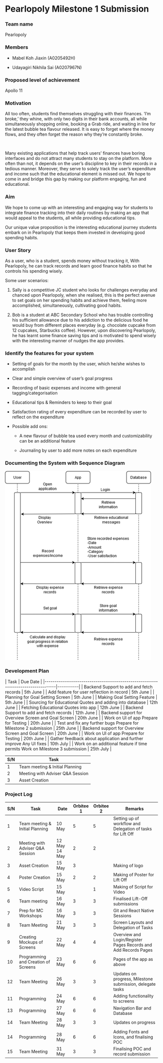 <h1>Pearlopoly Milestone 1 Submission</h1>

<h3>Team name</h3>

Pearlopoly

<h3>Members</h3>

- Mabel Koh Jiaxin (A0205492H)

- Udayagiri Nikhila Sai (A0207967N)

<h3>Proposed level of achievement</h3>

Apollo 11

<h3>Motivation</h3>


All too often, students find themselves struggling with their finances. ‘I’m broke,’ they whine, with only two digits in their bank accounts, all while simultaneously shopping online, booking a Grab ride, and waiting in line for the latest bubble tea flavour released. It is easy to forget where the money flows, and they often forget the reason why they’re constantly broke.

<br />

Many existing applications that help track users’ finances have boring interfaces and do not attract many students to stay on the platform. More often than not, it depends on the user’s discipline to key in their records in a tedious manner. Moreover, they serve to solely track the user’s expenditure and income such that the educational element is missed out. We hope to come in and bridge this gap by making our platform engaging, fun and educational.

<h3>Aim</h3>
We hope to come up with an interesting and engaging way for students to integrate finance tracking into their daily routines by making an app that would appeal to the students, all while providing educational tips.

<br />

Our unique value proposition is the interesting educational journey students embark on in Pearlopoly that keeps them invested in developing good spending habits.

<h3>User Story</h3>
As a user, who is a student, spends money without tracking it, With Pearlopoly, he can track records and learn good finance habits so that he controls his spending wisely.

<br />

Some user scenarios:

1. Sally is a competitive JC student who looks for challenges everyday and chanced upon Pearlopoly, when she realised, this is the perfect avenue to set goals on her spending habits and achieve them, feeling more accomplished, simultaneously, cultivating good habits.

2. Bob is a student at ABC Secondary School who has trouble controlling his sufficient allowance due to his addiction to the delicious food he would buy from different places everyday (e.g. chocolate cupcake from 12 cupcakes, Starbucks coffee). However, upon discovering Pearlopoly, he has learnt some finance saving tips and is motivated to spend wisely with the interesting manner of nudges the app provides.

<h3>Identify the features for your system</h3>

- Setting of goals for the month by the user, which he/she wishes to accomplish

- Clear and simple overview of user’s goal progress

- Recording of basic expenses and income with general tagging/categorisation

- Educational tips & Reminders to keep to their goal

- Satisfaction rating of every expenditure can be recorded by user to reflect on the expenditure

- Possible add ons:

  - A new flavour of bubble tea used every month and customizability can be an additional feature

  - Journaling by user to add more notes on each expenditure


<h3>Documenting the System with Sequence Diagram</h3>

![Sequence Diagram](https://github.com/Nikhilalalalala/Pearlopoly/blob/master/MilestoneSubmissionImages/Sequence%20diagram.png)

	


<h3>Development Plan</h3>
| Task                						                                         | Due Date  |
|------------------------------------------------------------------------------------|-----------|
| Backend Support to add and fetch records                                           | 5th June  |
| Add feature for user reflection in record                                          | 5th June  |
| Planning for Goal Setting Screen                                                   | 5th June  |
| Making Goal Setting Feature                                                        | 5th June  |
| Sourcing for Educational Quotes and adding into database                           | 12th June |
| Fetching Educational Quotes into app                                               | 12th June |
| Backend Support to add and fetch records                                           | 12th June |
| Backend support for Overview Screen and Goal Screen                                | 20th June |
| Work on UI of app Prepare for Testing                                              | 20th June |
| Test and fix any further bugs Prepare for Milestone 2 submission                   | 25th June |
| Backend support for Overview Screen and Goal Screen                                | 20th June |
| Work on UI of app Prepare for Testing                                              | 20th June |
| Gather feedback about application and further improve Any UI fixes                 | 10th July |
| Work on an additional feature if time permits Work on Milestone 3 submission       | 25th July |


| S/N | Task                                | 
|-----|-------------------------------------|
| 1   | Team meeting & Initial Planning     | 
| 2   | Meeting with Adviser Q&A Session    |
| 3   | Asset Creation                      | 


<h3>Project Log</h3>


| S/N | Task                                | Date            | Orbitee 1 | Orbitee 2 | Remarks                                                          |
|-----|-------------------------------------|-----------------|-----------|-----------|------------------------------------------------------------------|
| 1   | Team meeting & Initial Planning     | 10 May          | 5         | 5         | Setting up of workflow and Delegation of tasks for Lift Off      |
| 2   | Meeting with Adviser Q&A Session    | 12 May  14 May  | 2         | 2         |                                                                  |
| 3   | Asset Creation                      | 15 May          | 3         |           | Making of logo                                                   |
| 4   | Poster Creation                     | 15 May          | 2         | 2         | Making of Poster for Lift Off                                    |
| 5   | Video Script                        | 15 May          |           | 1         | Making of Script for Video                                       |
| 6   | Team meeting                        | 16 May          | 3         | 3         | Finalised Lift-Off submissions                                   |
| 7   | Prep for MC Workshops               | 16 May          | 3         | 3         | Git and React Native Sessions                                    |
| 8   | Team Meeting                        | 21 May          | 3         | 3         | Screen Layouts and Delegation of Tasks                           |
| 9   | Creating Mockups of Screens         | 22 May          | 4         | 4         | Overview and Login/Register Pages Records and Add Records Pages  |
| 10  | Programming and Creation of Screens | 23 May          | 6         | 6         | Pages of the app as above                                        |
| 12  | Team Meeting                        | 26 May          | 3         | 3         | Updates on progress, Milestone submission, delegate tasks        |
| 11  | Programming                         | 24 May          | 6         | 6         | Adding functionality to screens                                  |
| 13  | Programming                         | 27 May          | 6         | 6         | Navigation Bar and Database                                      |
| 14  | Team Meeting                        | 28 May          | 3         | 3         | Updates on progress                                              |
| 14  | Programming                         | 28 May          | 6         | 6         | Adding Fonts and Icons, and finalising POC                       |
| 15  | Team Meeting                        | 31 May          | 3         | 3         | Finalising POC and record submission                             |


